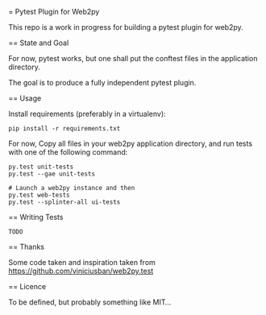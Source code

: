 = Pytest Plugin for Web2py

This repo is a work in progress for building a pytest plugin for web2py.

== State and Goal

For now, pytest works, but one shall put the conftest files in the
application directory.

The goal is to produce a fully independent pytest plugin.


== Usage

Install requirements (preferably in a virtualenv):
```
pip install -r requirements.txt
```

For now, Copy all files in your web2py application directory, and run tests with one of
the following command:

```
py.test unit-tests
py.test --gae unit-tests

# Launch a web2py instance and then
py.test web-tests
py.test --splinter-all ui-tests
```

== Writing Tests

`TODO`

== Thanks

Some code taken and inspiration taken from https://github.com/viniciusban/web2py.test


== Licence

To be defined, but probably something like MIT… 
